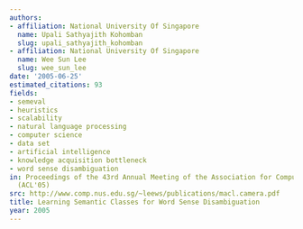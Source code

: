 ```yaml
---
authors:
- affiliation: National University Of Singapore
  name: Upali Sathyajith Kohomban
  slug: upali_sathyajith_kohomban
- affiliation: National University Of Singapore
  name: Wee Sun Lee
  slug: wee_sun_lee
date: '2005-06-25'
estimated_citations: 93
fields:
- semeval
- heuristics
- scalability
- natural language processing
- computer science
- data set
- artificial intelligence
- knowledge acquisition bottleneck
- word sense disambiguation
in: Proceedings of the 43rd Annual Meeting of the Association for Computational Linguistics
  (ACL'05)
src: http://www.comp.nus.edu.sg/~leews/publications/macl.camera.pdf
title: Learning Semantic Classes for Word Sense Disambiguation
year: 2005
---
```


